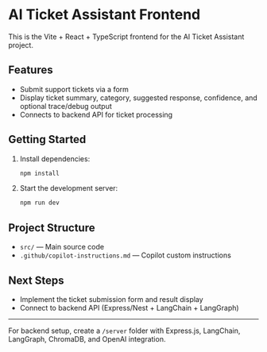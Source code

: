 # AI Ticket Assistant Frontend

This is the Vite + React + TypeScript frontend for the AI Ticket Assistant project.

## Features

- Submit support tickets via a form
- Display ticket summary, category, suggested response, confidence, and optional trace/debug output
- Connects to backend API for ticket processing

## Getting Started

1. Install dependencies:
   ```bash
   npm install
   ```
2. Start the development server:
   ```bash
   npm run dev
   ```

## Project Structure

- `src/` — Main source code
- `.github/copilot-instructions.md` — Copilot custom instructions

## Next Steps

- Implement the ticket submission form and result display
- Connect to backend API (Express/Nest + LangChain + LangGraph)

---

For backend setup, create a `/server` folder with Express.js, LangChain, LangGraph, ChromaDB, and OpenAI integration.
